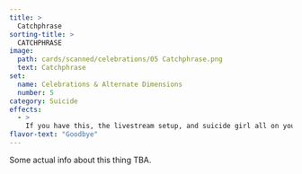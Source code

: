 ```yaml
---
title: >
  Catchphrase
sorting-title: >
  CATCHPHRASE
image: 
  path: cards/scanned/celebrations/05 Catchphrase.png
  text: Catchphrase
set:
  name: Celebrations & Alternate Dimensions
  number: 5
category: Suicide
effects: 
  - >
    If you have this, the livestream setup, and suicide girl all on your field, kill yourself (you lose)
flavor-text: "Goodbye"
---
```

Some actual info about this thing TBA.
